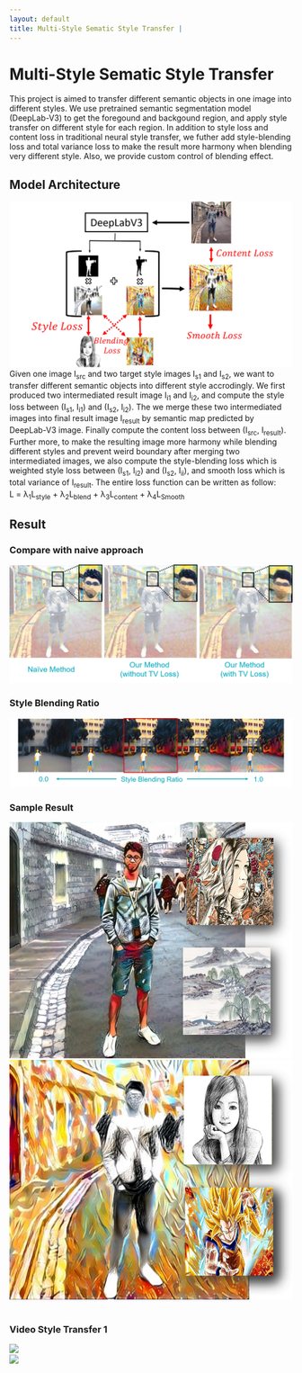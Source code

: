```yaml
---
layout: default
title: Multi-Style Sematic Style Transfer | 
---
```


# Multi-Style Sematic Style Transfer 
This project is aimed to transfer different semantic objects in one image into different styles. We use pretrained semantic segmentation model (DeepLab-V3) to get the foregound and backgound region, and apply style transfer on different style for each region. In addition to style loss and content loss in traditional neural style transfer, we futher add style-blending loss and total variance loss to make the result more harmony when blending very different style. Also, we provide custom control of blending effect. 

## Model Architecture
<img src = "./model_architecture.png" class="projectDetailImg">
Given one image I<sub>src</sub> and two target style images I<sub>s1</sub> and I<sub>s2</sub>, we want to transfer different semantic objects into different style accrodingly. We first produced two intermediated result image I<sub>i1</sub> and I<sub>i2</sub>, and compute the style loss between (I<sub>s1</sub>, I<sub>i1</sub>) and (I<sub>s2</sub>, I<sub>i2</sub>). The we merge these two intermediated images into final result image I<sub>result</sub> by semantic map predicted by DeepLab-V3 image. Finally compute the content loss between (I<sub>src</sub>, I<sub>result</sub>). Further more, to make the resulting image more harmony while blending different styles and prevent weird boundary after merging two intermediated images, we also compute the style-blending loss which is weighted style loss between (I<sub>s1</sub>, I<sub>i2</sub>) and (I<sub>s2</sub>, I<sub>ii</sub>), and smooth loss which is total variance of I<sub>result</sub>. The entire loss function can be written as follow:<br/>
L = &lambda;<sub>1</sub>L<sub>style</sub> + &lambda;<sub>2</sub>L<sub>blend</sub> + &lambda;<sub>3</sub>L<sub>content</sub> + &lambda;<sub>4</sub>L<sub>Smooth</sub>
&nbsp;

## Result 
### Compare with naive approach
<img src = "./compare.png" class="projectDetailImg">

### Style Blending Ratio
<img src = "./blending.png" class="projectDetailImg">

### Sample Result
<div class="bob-container"> 
  <div class="bob-row">
    <div class="bob-2item">
      <img src="./result_1.png">
    </div>
    <div class="bob-2item">
      <img src="./result_2.png">
    </div>
</div>
&nbsp;

### Video Style Transfer 1
<div class="bob-container"> 
  <div class="bob-row">
    <div class="bob-2item">
      <img src="./video_1.gif">
    </div>
    <div class="bob-2item">
      <img src="./video_2.gif">
    </div>
</div>

